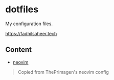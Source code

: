 # dotfiles
My configuration files.

https://fadhilsaheer.tech

## Content

- [neovim](./nvim/README.md)

> Copied from ThePrimagen's neovim config
